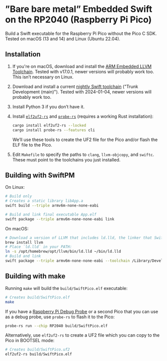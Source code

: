 # ”Bare bare metal” Embedded Swift on the RP2040 (Raspberry Pi Pico)

Build a Swift executable for the Raspberry Pi Pico without the Pico C SDK. Tested on macOS (13 and 14) and Linux (Ubuntu 22.04).

## Installation

1. If you're on macOS, download and install the [ARM Embedded LLVM Toolchain](https://github.com/ARM-software/LLVM-embedded-toolchain-for-Arm/releases/). Tested with v17.0.1, newer versions will probably work too. This isn’t necessary on Linux.

2. Download and install a current [nightly Swift toolchain](https://www.swift.org/download/#snapshots) ("Trunk Development (main)"). Tested with 2024-01-04, newer versions will probably work too.

3. Install Python 3 if you don’t have it.

4. Install [`elf2uf2-rs`](https://crates.io/crates/elf2uf2-rs) and [`probe-rs`](https://probe.rs/) (requires a working Rust installation):

      ```sh
      cargo install elf2uf2-rs --locked
      cargo install probe-rs --features cli
      ```

      We’ll use these tools to create the UF2 file for the Pico and/or flash the ELF file to the Pico.
  
5. Edit `Makefile` to specify the paths to `clang`, `llvm-objcopy`, and `swiftc`. These must point to the toolchains you just installed.

## Building with SwiftPM

On Linux:

```sh
# Build only
# Creates a static library libApp.a
swift build --triple armv6m-none-none-eabi

# Build and link final executable App.elf
swift package --triple armv6m-none-none-eabi link
```

On macOS:

```sh
# Download a version of LLVM that includes ld.lld, the linker that Swift wants to use for ELF files.
brew install llvm
# Place `ld.lld` in your PATH:
ln -s /opt/homebrew/opt/llvm/bin/ld.lld ~/bin/ld.lld
# Build and link 
swift package --triple armv6m-none-none-eabi --toolchain /Library/Developer/Toolchains/swift-latest.xctoolchain/ link --objcopy=/opt/homebrew/opt/llvm/bin/llvm-objcopy
```

## Building with make

Running `make` will build the `build/SwiftPico.elf` executable:

```sh
# Creates build/SwiftPico.elf
make
```

If you have a [Raspberry Pi Debug Probe](https://www.raspberrypi.com/documentation/microcontrollers/debug-probe.html) or a second Pico that you can use as a debug probe, use `probe-rs` to flash it to the Pico:

```sh
probe-rs run --chip RP2040 build/SwiftPico.elf
```

Alternatively, use `elf2uf2-rs` to create a UF2 file which you can copy to the Pico in BOOTSEL mode:

```sh
# Creates build/SwiftPico.uf2
elf2uf2-rs build/SwiftPico.elf
```
